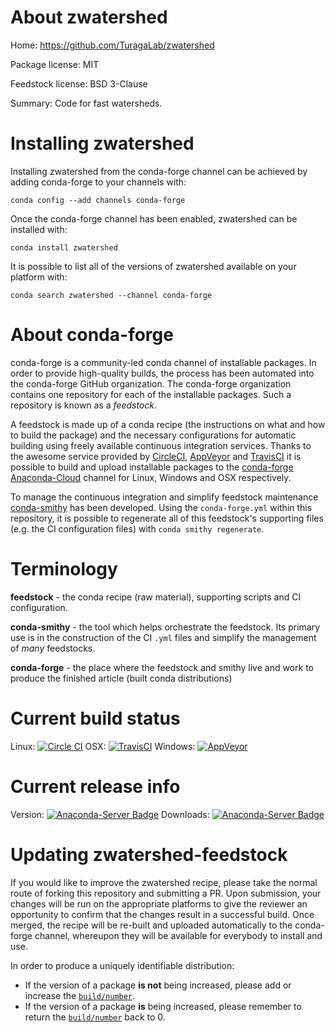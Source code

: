 About zwatershed
================

Home: https://github.com/TuragaLab/zwatershed

Package license: MIT

Feedstock license: BSD 3-Clause

Summary: Code for fast watersheds.



Installing zwatershed
=====================

Installing zwatershed from the conda-forge channel can be achieved by adding conda-forge to your channels with:

```
conda config --add channels conda-forge
```

Once the conda-forge channel has been enabled, zwatershed can be installed with:

```
conda install zwatershed
```

It is possible to list all of the versions of zwatershed available on your platform with:

```
conda search zwatershed --channel conda-forge
```


About conda-forge
=================

conda-forge is a community-led conda channel of installable packages.
In order to provide high-quality builds, the process has been automated into the
conda-forge GitHub organization. The conda-forge organization contains one repository
for each of the installable packages. Such a repository is known as a *feedstock*.

A feedstock is made up of a conda recipe (the instructions on what and how to build
the package) and the necessary configurations for automatic building using freely
available continuous integration services. Thanks to the awesome service provided by
[CircleCI](https://circleci.com/), [AppVeyor](http://www.appveyor.com/)
and [TravisCI](https://travis-ci.org/) it is possible to build and upload installable
packages to the [conda-forge](https://anaconda.org/conda-forge)
[Anaconda-Cloud](http://docs.anaconda.org/) channel for Linux, Windows and OSX respectively.

To manage the continuous integration and simplify feedstock maintenance
[conda-smithy](http://github.com/conda-forge/conda-smithy) has been developed.
Using the ``conda-forge.yml`` within this repository, it is possible to regenerate all of
this feedstock's supporting files (e.g. the CI configuration files) with ``conda smithy regenerate``.


Terminology
===========

**feedstock** - the conda recipe (raw material), supporting scripts and CI configuration.

**conda-smithy** - the tool which helps orchestrate the feedstock.
                   Its primary use is in the construction of the CI ``.yml`` files
                   and simplify the management of *many* feedstocks.

**conda-forge** - the place where the feedstock and smithy live and work to
                  produce the finished article (built conda distributions)

Current build status
====================

Linux: [![Circle CI](https://circleci.com/gh/conda-forge/zwatershed-feedstock.svg?style=svg)](https://circleci.com/gh/conda-forge/zwatershed-feedstock)
OSX: [![TravisCI](https://travis-ci.org/conda-forge/zwatershed-feedstock.svg?branch=master)](https://travis-ci.org/conda-forge/zwatershed-feedstock)
Windows: [![AppVeyor](https://ci.appveyor.com/api/projects/status/github/conda-forge/zwatershed-feedstock?svg=True)](https://ci.appveyor.com/project/conda-forge/zwatershed-feedstock/branch/master)

Current release info
====================
Version: [![Anaconda-Server Badge](https://anaconda.org/conda-forge/zwatershed/badges/version.svg)](https://anaconda.org/conda-forge/zwatershed)
Downloads: [![Anaconda-Server Badge](https://anaconda.org/conda-forge/zwatershed/badges/downloads.svg)](https://anaconda.org/conda-forge/zwatershed)


Updating zwatershed-feedstock
=============================

If you would like to improve the zwatershed recipe, please take the normal
route of forking this repository and submitting a PR. Upon submission, your changes will
be run on the appropriate platforms to give the reviewer an opportunity to confirm that the
changes result in a successful build. Once merged, the recipe will be re-built and uploaded
automatically to the conda-forge channel, whereupon they will be available for everybody to
install and use.

In order to produce a uniquely identifiable distribution:
 * If the version of a package **is not** being increased, please add or increase
   the [``build/number``](http://conda.pydata.org/docs/building/meta-yaml.html#build-number-and-string).
 * If the version of a package **is** being increased, please remember to return
   the [``build/number``](http://conda.pydata.org/docs/building/meta-yaml.html#build-number-and-string)
   back to 0.
